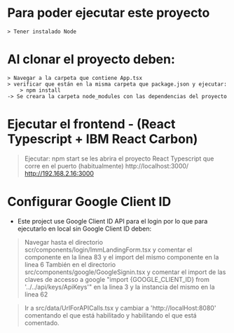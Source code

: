 # Para poder ejecutar este proyecto

    > Tener instalado Node

# Al clonar el proyecto deben:
    > Navegar a la carpeta que contiene App.tsx
    > verificar que están en la misma carpeta que package.json y ejecutar:
        > npm install
    -> Se creara la carpeta node_modules con las dependencias del proyecto
# Ejecutar el frontend - (React Typescript + IBM React Carbon)

> Ejecutar:
> npm start
> se les abrira el proyecto React Typescript que corre en el puerto (habitualmente)
> http://localhost:3000/
> http://192.168.2.16:3000

# Configurar Google Client ID

* Este project use Google Client ID API para el login por lo que para ejecutarlo en local sin Google Client ID deben: 
> Navegar hasta el directorio scr/components/login/ImmLandingForm.tsx y comentar el componente <GoogleSignIn /> en la linea 83 y el import del mismo componente en la linea 6 
> También en el directorio src/components/google/GoogleSignin.tsx y comentar el import de las claves de accesso a google "import {GOOGLE_CLIENT_ID} from '../../api/keys/ApiKeys'" en la linea 3 y la instancia del mismo en la linea 62

> Ir a src/data/UrlForAPICalls.tsx y cambiar a 'http://localHost:8080' comentando el que está habilitado y habilitando el que está comentado.
